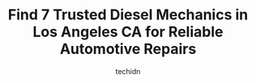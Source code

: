---
layout: ampstory
image: https://images.unsplash.com/photo-1551557479-80682eb12a86?ixlib=rb-4.0.3&ixid=MnwxMjA3fDB8MHxwaG90by1wYWdlfHx8fGVufDB8fHx8&auto=format&fit=crop&w=640&h=853&q=80
author: techidn
featured: false
description: Experience the excellence of automotive service by visiting the 7 best Diesel Mechanic in Los Angeles CA, USA. With their expertise, attention to detail, and commitment to customer satisfact
title: Find 7 Trusted Diesel Mechanics in Los Angeles CA for Reliable Automotive Repairs
cover:
   title: Find 7 Trusted Diesel Mechanics in Los Angeles CA for Reliable Automotive Repairs
   subtitle: Rickpate
   background: https://images.unsplash.com/photo-1551557479-80682eb12a86?ixlib=rb-4.0.3&ixid=MnwxMjA3fDB8MHxwaG90by1wYWdlfHx8fGVufDB8fHx8&auto=format&fit=crop&w=640&h=853&q=80

pages: 
 - layout: thirds
   top: <h1>#1 KingFleet</h1>
   bottom: "<p>My truck Broke down on I-405. Ryder r roadside service partner Road King Diesel came over for towing my tractor and 40ft trailer. The technician Edwin definitely did an a</p>"
   background: https://www.knot35.com/toplist/wp-content/uploads/2023/06/best-diesel-mechanic-1-in-los-angeles-ca-1685835495.jpeg
   backgroundblur: true
 - layout: thirds
   top: <h1>#2 Universal Truck Repair</h1>
   bottom: "<p>4250 E Pacific Way, Los Angeles, CA 90023, United States</p>"
   background: https://www.knot35.com/toplist/wp-content/uploads/2023/06/best-diesel-mechanic-2-in-los-angeles-ca-1685835495.jpeg
   cta:
      link: https://www.knot35.com/toplist/find-7-trusted-diesel-mechanics-in-los-angeles-ca-for-reliable-automotive-repairs/
      text: Find 7 Trusted Diesel Mechanics in Los Angeles CA for Reliable Automotive Repairs
 - layout: thirds
   top: <h1>#3 Los Angeles Truck & Trailer Repair</h1>
   bottom: "<p>3056 Bandini Blvd, Los Angeles, CA 90058, United States</p>"
   background: https://www.knot35.com/toplist/wp-content/uploads/2023/06/best-diesel-mechanic-3-in-los-angeles-ca-1685835496.jpeg
   cta:
      link: https://www.knot35.com/toplist/find-7-trusted-diesel-mechanics-in-los-angeles-ca-for-reliable-automotive-repairs/
      text: Find 7 Trusted Diesel Mechanics in Los Angeles CA for Reliable Automotive Repairs
 - layout: thirds
   top: <h1>#4 Chava Truck Repair</h1>
   bottom: "<p>2600 E 12th St, Los Angeles, CA 90023, United States</p>"
   background: https://images.unsplash.com/photo-1602536052359-ef94c21c5948?ixlib=rb-4.0.3&ixid=MnwxMjA3fDB8MHxwaG90by1wYWdlfHx8fGVufDB8fHx8&auto=format&fit=crop&w=640&h=853&q=80
   cta:
      link: https://www.knot35.com/toplist/find-7-trusted-diesel-mechanics-in-los-angeles-ca-for-reliable-automotive-repairs/
      text: Find 7 Trusted Diesel Mechanics in Los Angeles CA for Reliable Automotive Repairs
 - layout: thirds
   top: <h1>#5 Rudys Fleet Services</h1>
   bottom: "<p>1480 S Lorena St, Los Angeles, CA 90023, United States</p>"
   background: https://images.unsplash.com/photo-1489648022186-8f49310909a0?ixlib=rb-4.0.3&ixid=MnwxMjA3fDB8MHxwaG90by1wYWdlfHx8fGVufDB8fHx8&auto=format&fit=crop&w=640&h=853&q=80
   cta:
      link: https://www.knot35.com/toplist/find-7-trusted-diesel-mechanics-in-los-angeles-ca-for-reliable-automotive-repairs/
      text: Find 7 Trusted Diesel Mechanics in Los Angeles CA for Reliable Automotive Repairs
 - layout: thirds
   top: <h1>#6 Henrys Fuel Injection</h1>
   bottom: "<p>5338 S Figueroa St, Los Angeles, CA 90037, United States</p>"
   background: https://images.unsplash.com/photo-1564951434112-64d74cc2a2d7?ixlib=rb-4.0.3&ixid=MnwxMjA3fDB8MHxwaG90by1wYWdlfHx8fGVufDB8fHx8&auto=format&fit=crop&w=640&h=853&q=80
   cta:
      link: https://www.knot35.com/toplist/find-7-trusted-diesel-mechanics-in-los-angeles-ca-for-reliable-automotive-repairs/
      text: Find 7 Trusted Diesel Mechanics in Los Angeles CA for Reliable Automotive Repairs
 - layout: thirds
   top: <h1>#7 Jc Diesel Truck Repair</h1>
   bottom: "<p>1839 E 43rd St, Vernon, CA 90058, United States</p>"
   background: https://images.unsplash.com/photo-1618005182384-a83a8bd57fbe?ixlib=rb-4.0.3&ixid=MnwxMjA3fDB8MHxwaG90by1wYWdlfHx8fGVufDB8fHx8&auto=format&fit=crop&w=640&h=853&q=80
   cta:
      link: https://www.knot35.com/toplist/find-7-trusted-diesel-mechanics-in-los-angeles-ca-for-reliable-automotive-repairs/
      text: Find 7 Trusted Diesel Mechanics in Los Angeles CA for Reliable Automotive Repairs
 - layout: thirds
   middle: Continue reading...
   background: https://plus.unsplash.com/premium_photo-1664640458616-3c74f8cb4589?ixlib=rb-4.0.3&ixid=MnwxMjA3fDB8MHxwaG90by1wYWdlfHx8fGVufDB8fHx8&auto=format&fit=crop&w=640&h=853&q=80
   cta:
      link: https://www.knot35.com/toplist/find-7-trusted-diesel-mechanics-in-los-angeles-ca-for-reliable-automotive-repairs/
      text: Find 7 Trusted Diesel Mechanics in Los Angeles CA for Reliable Automotive Repairs
      
---